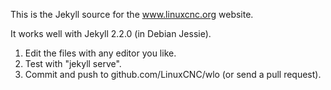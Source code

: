 This is the Jekyll source for the www.linuxcnc.org website.

It works well with Jekyll 2.2.0 (in Debian Jessie).

1.  Edit the files with any editor you like.
2.  Test with "jekyll serve".
3.  Commit and push to github.com/LinuxCNC/wlo (or send a pull request).
